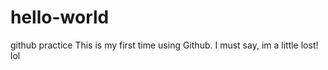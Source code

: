 # hello-world
github practice
This is my first time using Github. I must say, im a little lost! lol
